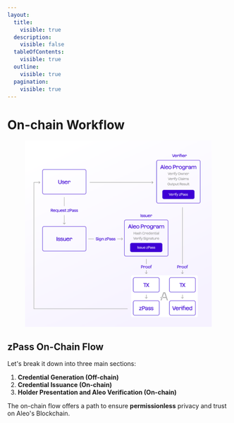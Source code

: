```yaml
---
layout:
  title:
    visible: true
  description:
    visible: false
  tableOfContents:
    visible: true
  outline:
    visible: true
  pagination:
    visible: true
---
```


# On-chain Workflow

<figure><img src="../.gitbook/assets/Chart2.png" alt="" width="563"><figcaption></figcaption></figure>

## zPass **On-Chain Flow**

Let's break it down into three main sections:

1. **Credential Generation (Off-chain)**
2. **Credential Issuance (On-chain)**
3. **Holder Presentation and Aleo Verification (On-chain)**

The on-chain flow offers a path to ensure **permissionless** privacy and trust on Aleo's Blockchain.
